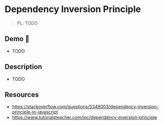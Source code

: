 # Dependency Inversion Principle

> PL: TODO

## Demo 🎉

* TODO

## Description

* TODO

## Resources

* <https://stackoverflow.com/questions/5349003/dependency-inversion-principle-in-javascript>
* <https://www.tutorialsteacher.com/ioc/dependency-inversion-principle>
